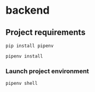 # backend

## Project requirements

`pip install pipenv`

`pipenv install`

### Launch project environment

`pipenv shell`
